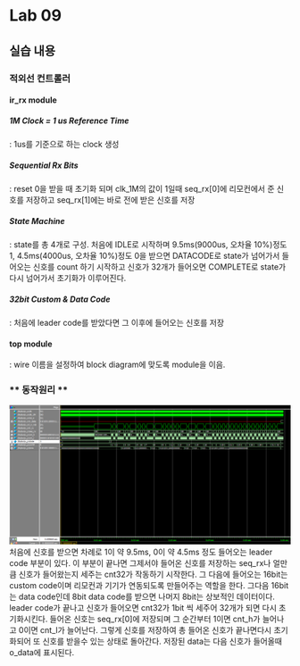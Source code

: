 # Lab 09
## 실습 내용
### **적외선 컨트롤러**
#### **ir_rx module**
##### 1M Clock = 1 us Reference Time 
: 1us를 기준으로 하는 clock 생성
##### Sequential Rx Bits
: reset 0을 받을 때 초기화 되며 clk_1M의 값이 1일때 seq_rx[0]에 리모컨에서 준 신호를 저장하고 seq_rx[1]에는 바로 전에 받은 신호를 저장 
##### State Machine
: state를 총 4개로 구성. 처음에 IDLE로 시작하며 9.5ms(9000us, 오차율 10%)정도 1, 4.5ms(4000us, 오차율 10%)정도 0을 받으면 DATACODE로 state가 넘어가서 들어오는 신호를 count 하기 시작하고 신호가 32개가 들어오면 COMPLETE로 state가 다시 넘어가서 초기화가 이루어진다.
##### 32bit Custom & Data Code
: 처음에 leader code를 받았다면 그 이후에 들어오는 신호를 저장
#### **top module**
: wire 이름을 설정하여 block diagram에 맞도록 module을 이음.

### ** 동작원리 **
![](https://github.com/yuminchoi/LogicDesign/blob/master/practice09/pic/waveform.PNG)
처음에 신호를 받으면 차례로 1이 약 9.5ms, 0이 약 4.5ms 정도 들어오는 leader code 부분이 있다. 이 부분이 끝나면 그제서야 들어온 신호를 저장하는 seq_rx나 얼만큼 신호가 들어왔는지 세주는 cnt32가 작동하기 시작한다. 그 다음에 들어오는 16bit는 custom code이며 리모컨과 기기가 연동되도록 만들어주는 역할을 한다. 그다음 16bit는 data code인데 8bit data code를 받으면 나머지 8bit는 상보적인 데이터이다. leader code가 끝나고 신호가 들어오면 cnt32가 1bit 씩 세주어 32개가 되면 다시 초기화시킨다.  들어온 신호는 seq_rx[0]에 저장되며 그 순간부터 1이면 cnt_h가 늘어나고 0이면 cnt_l가 늘어난다. 그렇게 신호를 저장하여 총 들어온 신호가 끝나면다시 초기화되어 또 신호를 받을수 있는 상태로 돌아간다. 저장된 data는 다음 신호가 들어올때 o_data에 표시된다.

<!--stackedit_data:
eyJoaXN0b3J5IjpbNjY0NTYwMzIwXX0=
-->
